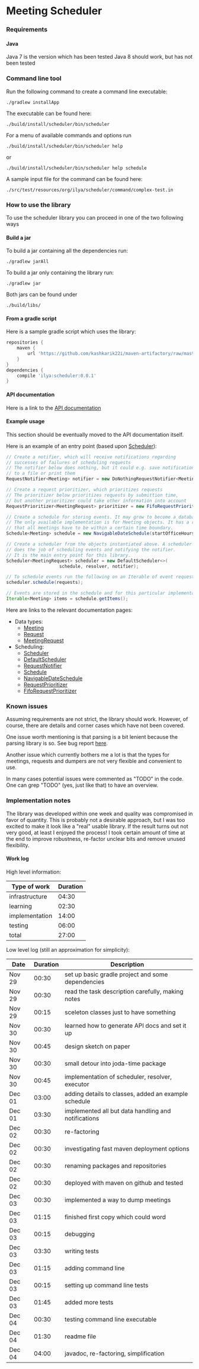 # Meeting Scheduler

### Requirements

#### Java
Java 7 is the version which has been tested
Java 8 should work, but has not been tested

### Command line tool

Run the following command to create a command
line executable: 

```
./gradlew installApp
```

The executable can be found here:
```
./build/install/scheduler/bin/scheduler
```

For a menu of available commands and options run

```
./build/install/scheduler/bin/scheduler help
```

or 

```
./build/install/scheduler/bin/scheduler help schedule
```

A sample input file for the command can be found here:
```
./src/test/resources/org/ilya/scheduler/command/complex-test.in
```

### How to use the library

To use the scheduler library you can proceed
in one of the two following ways

#### Build a jar

To build a jar containing all the dependencies run:

```
./gradlew jarAll
```

To build a jar only containing the library run:

```
./gradlew jar
```

Both jars can be found under
```
./build/libs/
```

#### From a gradle script
Here is a sample gradle script which uses the library:

```gradle
repositories {
    maven {
        url 'https://github.com/kashkarik22i/maven-artifactory/raw/master/'
    }
}
dependencies {
    compile 'ilya:scheduler:0.0.1'
}
```

#### API documentation
Here is a link to the [API documentation](https://kashkarik22i.github.io/scheduler/) 

#### Example usage
This section should be eventually moved to the API documentation itself.

Here is an example of an entry point (based
upon [Scheduler](https://kashkarik22i.github.io/scheduler/org/ilya/scheduler/SchedulerMain.html)):

```java
// Create a notifier, which will receive notifications regarding
// successes of failures of scheduling requests
// The notifier below does nothing, but it could e.g. save notifications
// to a file or print them
RequestNotifier<Meeting> notifier = new DoNothingRequestNotifier<Meeting>();

// Create a request prioritizer, which prioritizes requests
// The prioritizer below prioritizes requests by submittion time,
// but another prioritizer could take other information into account 
RequestPrioritizer<MeetingRequest> prioritizer = new FifoRequestPrioritizer();

// Create a schedule for storing events. It may grow to become a database in theory.
// The only available implementation is for Meeting objects. It has a restriction
// that all meetings have to be within a certain time boundary.
Schedule<Meeting> schedule = new NavigableDateSchedule(startOfficeHours, endOfficeHours);

// Create a scheduler from the objects instantiated above. A scheduler
// does the job of scheduling events and notifying the notifier.
// It is the main entry point for this library. 
Scheduler<MeetingRequest> scheduler = new DefaultScheduler<>(
                    schedule, resolver, notifier);

// To schedule events run the following on an Iterable of event requests
scheduler.schedule(requests);

// Events are stored in the schedule and for this particular implementation can be accesed via
Iterable<Meeting> items = schedule.getItems();
```

Here are links to the relevant documentation pages:
* Data types:
  * [Meeting](https://kashkarik22i.github.io/scheduler/org/ilya/scheduler/request/Meeting.html)
  * [Request](https://kashkarik22i.github.io/scheduler/org/ilya/scheduler/request/Request.html)
  * [MeetingRequest](https://kashkarik22i.github.io/scheduler/org/ilya/scheduler/request/MeetingRequest.html)
* Scheduling:
  * [Scheduler](https://kashkarik22i.github.io/scheduler/org/ilya/scheduler/Scheduler.html) 
  * [DefaultScheduler](https://kashkarik22i.github.io/scheduler/org/ilya/scheduler/DefaultScheduler.html)
  * [RequestNotifier](https://kashkarik22i.github.io/scheduler/org/ilya/scheduler/request/RequestNotifier.html)
  * [Schedule](https://kashkarik22i.github.io/scheduler/org/ilya/scheduler/schedule/Schedule.html)
  * [NavigableDateSchedule](https://kashkarik22i.github.io/scheduler/org/ilya/scheduler/schedule/NavigableDateSchedule.html)
  * [RequestPrioritizer](https://kashkarik22i.github.io/scheduler/org/ilya/scheduler/schedule/RequestPrioritizer.html)
  * [FifoRequestPrioritizer](https://kashkarik22i.github.io/scheduler/org/ilya/scheduler/schedule/FifoRequestPrioritizer.html)

### Known issues
Assuming requirements are not strict, the library should work.
However, of course, there are details and corner cases which have not been
covered.

One issue worth mentioning is that parsing is a bit lenient because
the parsing library is so. See bug report [here](https://github.com/JodaOrg/joda-time/issues/60).

Another issue which currently bothers me a lot is that the types for
meetings, requests and dumpers are not very flexible and convenient to use.
  
In many cases potential issues were commented as "TODO" in the code. 
One can grep "TODO" (yes, just like that) to have an overview.

### Implementation notes
The library was developed within one week and quality was compromised
in favor of quantity. This is probably not a desirable approach, but
I was too excited to make it look like a "real" usable library. If the result
turns out not very good, at least I enjoyed the process! I took certain amount of
time at the end to improve robustness, re-factor unclear bits and
remove unused flexibility.

#### Work log
High level information:

| Type of work   | Duration |
| -------------- | -------- |
| infrastructure |   04:30  |
|    learning    |   02:30  |
| implementation |   14:00  |
|    testing     |   06:00  |
|     total      |   27:00  |

Low level log (still an approximation for simplicity):

|  Date  | Duration |                    Description                       |
| ------ | -------- | ---------------------------------------------------- |
| Nov 29 |   00:30  | set up basic gradle project and some dependencies    |
| Nov 29 |   00:30  | read the task description carefully, making notes    |
| Nov 29 |   00:15  | sceleton classes just to have something              |
| Nov 30 |   00:30  | learned how to generate API docs and set it up       |
| Nov 30 |   00:45  | design sketch on paper                               |
| Nov 30 |   00:30  | small detour into joda-time package                  |
| Nov 30 |   00:45  | implementation of scheduler, resolver, executor      |
| Dec 01 |   03:00  | adding details to classes, added an example schedule |
| Dec 01 |   03:30  | implemented all but data handling and notifications  |
| Dec 02 |   00:30  | re-factoring                                         |
| Dec 02 |   00:30  | investigating fast maven deployment options          |
| Dec 02 |   00:30  | renaming packages and repositories                   |
| Dec 02 |   00:30  | deployed with maven on github and tested             |
| Dec 03 |   00:30  | implemented a way to dump meetings                   |
| Dec 03 |   01:15  | finished first copy which could word                 |
| Dec 03 |   00:15  | debugging                                            |
| Dec 03 |   03:30  | writing tests                                        |
| Dec 03 |   01:15  | adding command line                                  |
| Dec 03 |   00:15  | setting up command line tests                        |
| Dec 03 |   01:45  | added more tests                                     |
| Dec 04 |   00:30  | testing command line executable                      |
| Dec 04 |   01:30  | readme file                                          |
| Dec 04 |   04:00  | javadoc, re-factoring, simplification                |

